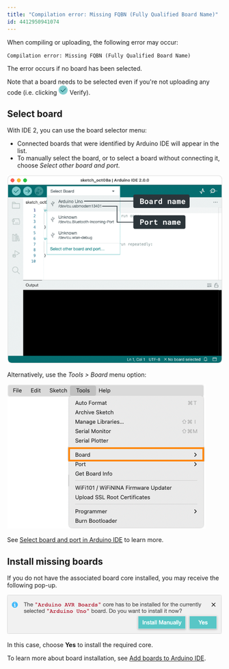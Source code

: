 ```yaml
---
title: "Compilation error: Missing FQBN (Fully Qualified Board Name)"
id: 4412950941074
---
```


When compiling or uploading, the following error may occur:

```
Compilation error: Missing FQBN (Fully Qualified Board Name)
```

The error occurs if no board has been selected.

Note that a board needs to be selected even if you're not uploading any code (i.e. clicking ![Verify button](img/symbol_verify2.png) Verify).

## Select board

With IDE 2, you can use the board selector menu:

* Connected boards that were identified by Arduino IDE will appear in the list.
* To manually select the board, or to select a board without connecting it, choose _Select other board and port_.

![The board selector menu in Arduino IDE 2.](img/board-selector-labels.png)

Alternatively, use the _Tools > Board_ menu option:

![The 'Tools > Board' menu bar option.](img/tools-menu-board.png)

See [Select board and port in Arduino IDE](https://support.arduino.cc/hc/en-us/articles/4406856349970-Select-board-and-port-in-Arduino-IDE) to learn more.

## Install missing boards

If you do not have the associated board core installed, you may receive the following pop-up.

![The board core installation pop-up.](img/board-core-install-pop-up.png)

In this case, choose **Yes** to install the required core.

To learn more about board installation, see [Add boards to Arduino IDE](https://support.arduino.cc/hc/en-us/articles/360016119519-Add-boards-to-Arduino-IDE).
